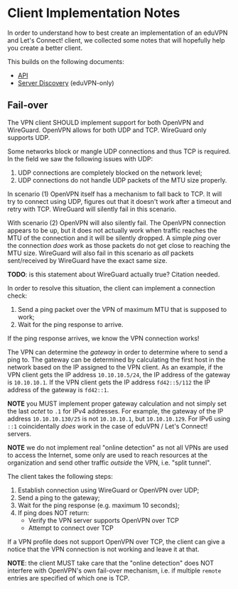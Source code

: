 # Client Implementation Notes

In order to understand how to best create an implementation of an eduVPN and 
Let's Connect! client, we collected some notes that will hopefully help you 
create a better client.

This builds on the following documents:

* [API](API.md)
* [Server Discovery](SERVER_DISCOVERY.md) (eduVPN-only)

## Fail-over

The VPN client SHOULD implement support for both OpenVPN and WireGuard. OpenVPN
allows for both UDP and TCP. WireGuard only supports UDP.

Some networks block or mangle UDP connections and thus TCP is required. In the 
field we saw the following issues with UDP:

1. UDP connections are completely blocked on the network level;
2. UDP connections do not handle UDP packets of the MTU size properly.

In scenario (1) OpenVPN itself has a mechanism to fall back to TCP. It will 
try to connect using UDP, figures out that it doesn't work after a timeout and
retry with TCP. WireGuard will silently fail in this scenario.

With scenario (2) OpenVPN will also silently fail. The OpenVPN connection 
appears to be up, but it does not actually work when traffic reaches the MTU of
the connection and it will be silently dropped. A simple _ping_ over the 
connection *does* work as those packets do not get close to reaching the MTU 
size. WireGuard will also fail in this scenario as _all_ packets sent/received
by WireGuard have the exact same size.

**TODO**: is this statement about WireGuard actually true? Citation needed.

In order to resolve this situation, the client can implement a connection 
check:

1. Send a ping packet over the VPN of maximum MTU that is supposed to work;
2. Wait for the ping response to arrive.

If the ping response arrives, we know the VPN connection works!

The VPN can determine the _gateway_ in order to determine where to send a 
ping to. The gateway can be determined by calculating the first host in the
network based on the IP assigned to the VPN client. As an example, if the VPN 
client gets the IP address `10.10.10.5/24`, the IP address of the gateway is
`10.10.10.1`. If the VPN client gets the IP address `fd42::5/112` the IP 
address of the gateway is `fd42::1`.

**NOTE** you MUST implement proper gateway calculation and not simply set the 
last _octet_ to `.1` for IPv4 addresses. For example, the gateway of the 
IP address `10.10.10.130/25` is not `10.10.10.1`, but `10.10.10.129`. For IPv6
using `::1` coincidentally _does_ work in the case of eduVPN / Let's Connect! 
servers.

**NOTE** we do not implement real "online detection" as not all VPNs are used
to access the Internet, some only are used to reach resources at the 
organization and send other traffic _outside_ the VPN, i.e. "split tunnel".

The client takes the following steps:

1. Establish connection using WireGuard or OpenVPN over UDP;
2. Send a ping to the gateway;
3. Wait for the ping response (e.g. maximum 10 seconds);
4. If ping does NOT return:
    * Verify the VPN server supports OpenVPN over TCP
    * Attempt to connect over TCP

If a VPN profile does not support OpenVPN over TCP, the client can give a 
notice that the VPN connection is not working and leave it at that.

**NOTE**: the client MUST take care that the "online detection" does NOT 
interfere with OpenVPN's own fail-over mechanism, i.e. if multiple `remote` 
entries are specified of which one is TCP.
